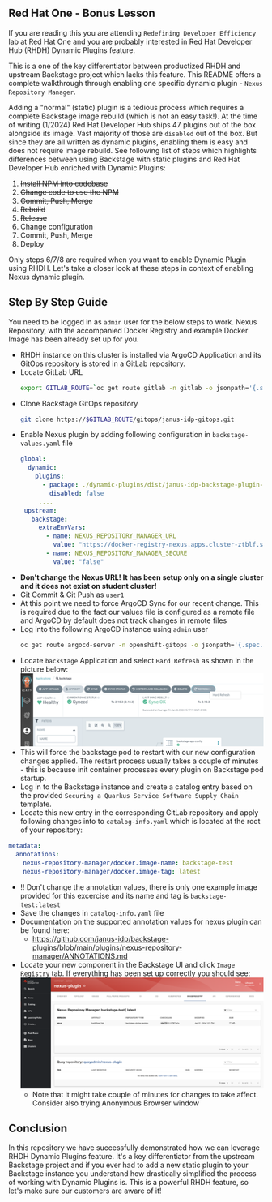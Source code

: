 ## Red Hat One - Bonus Lesson
If you are reading this you are attending `Redefining Developer Efficiency` lab at Red Hat One and you are probably interested in Red Hat Developer Hub (RHDH) Dynamic Plugins feature.

This is a one of the key differentiator between productized RHDH and upstream Backstage project which lacks this feature. This README offers a complete walkthrough through enabling one specific dynamic plugin - `Nexus Repository Manager`.

Adding a "normal" (static) plugin is a tedious process which requires a complete Backstage image rebuild (which is not an easy task!). At the time of writing (1/2024) Red Hat Developer Hub ships 47 plugins out of the box alongside its image. Vast majority of those are `disabled` out of the box. But since they are all written as dynamic plugins, enabling them is easy and does not require image rebuild. See following list of steps which highlights differences between using Backstage with static plugins and Red Hat Developer Hub enriched with Dynamic Plugins:

1. ~~Install NPM into codebase~~
2. ~~Change code to use the NPM~~
3. ~~Commit, Push, Merge~~
4. ~~Rebuild~~
5. ~~Release~~
6. Change configuration
7. Commit, Push, Merge
8. Deploy

Only steps 6/7/8 are required when you want to enable Dynamic Plugin using RHDH. Let's take a closer look at these steps in context of enabling Nexus dynamic plugin.

## Step By Step Guide

You need to be logged in as `admin` user for the below steps to work. Nexus Repository, with the accompanied Docker Registry and example Docker Image  has been already set up for you.

- RHDH instance on this cluster is installed via ArgoCD Application and its GitOps repository is stored in a GitLab repository.
- Locate GitLab URL 
    ```bash
   export GITLAB_ROUTE=`oc get route gitlab -n gitlab -o jsonpath='{.spec.host}{"\n"}'
   ```
- Clone Backstage GitOps repository
  ```bash
  git clone https://$GITLAB_ROUTE/gitops/janus-idp-gitops.git    
  ```
- Enable Nexus plugin by adding following configuration in `backstage-values.yaml` file
   ```yaml
   global:
     dynamic:
       plugins:
         - package: ./dynamic-plugins/dist/janus-idp-backstage-plugin-nexus-repository-manager
           disabled: false   
        ....   
    upstream:
      backstage:
        extraEnvVars:
          - name: NEXUS_REPOSITORY_MANAGER_URL
            value: "https://docker-registry-nexus.apps.cluster-ztblf.sandbox3018.opentlc.com"
          - name: NEXUS_REPOSITORY_MANAGER_SECURE
            value: "false"         
   ```  
- **Don't change the Nexus URL! It has been setup only on a single cluster and it does not exist on student cluster!** 
- Git Commit & Git Push as `user1`
- At this point we need to force ArgoCD Sync for our recent change. This is required due to the fact our values file is configured as a remote file and ArgoCD by default does not track changes in remote files
- Log into the following ArgoCD instance using `admin` user
  ```bash
  oc get route argocd-server -n openshift-gitops -o jsonpath='{.spec.host}{"\n"}' 
  ```
 - Locate `backstage` Application and select `Hard Refresh` as shown in the picture below:
      ![Hard Refresh](images/hard-refresh.png "Hard Refresh")
- This will force the backstage pod to restart with our new configuration changes applied. The restart process usually takes a couple of minutes - this is because init container processes every plugin on Backstage pod startup.
- Log in to the Backstage instance and create a catalog entry based on the provided `Securing a Quarkus Service Software Supply Chain` template.
- Locate this new entry in the corresponding GitLab repository and apply following changes into to `catalog-info.yaml` which is located at the root of your repository:
```yaml
metadata:
  annotations:
    nexus-repository-manager/docker.image-name: backstage-test
    nexus-repository-manager/docker.image-tag: latest
```
 - !! Don't change the annotation values, there is only one example image provided for this excercise and its name and tag is `backstage-test:latest`   
 - Save the changes in `catalog-info.yaml` file
 - Documentation on the supported annotation values for nexus plugin can be found here:
   - https://github.com/janus-idp/backstage-plugins/blob/main/plugins/nexus-repository-manager/ANNOTATIONS.md
- Locate your new component in the Backstage UI and click `Image Registry` tab. If everything has been set up correctly you should see:
  ![Docker Registry Nexus In Backstage](images/nexus-plugin-success.png "Success Nexus")
  - Note that it might take couple of minutes for changes to take affect. Consider also trying Anonymous Browser window

## Conclusion
In this repository we have successfully demonstrated how we can leverage RHDH Dynamic Plugins feature. It's a key differentiator from the upstream Backstage project and if you ever had to add a new static plugin to your Backstage instance you understand how drastically simplified the process of working with Dynamic Plugins is. This is a powerful RHDH feature, so let's make sure our customers are aware of it!



